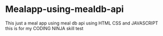 # Mealapp-using-mealdb-api
This just a meal app using meal db api using HTML CSS and JAVASCRIPT this is for my CODING NINJA skill test
